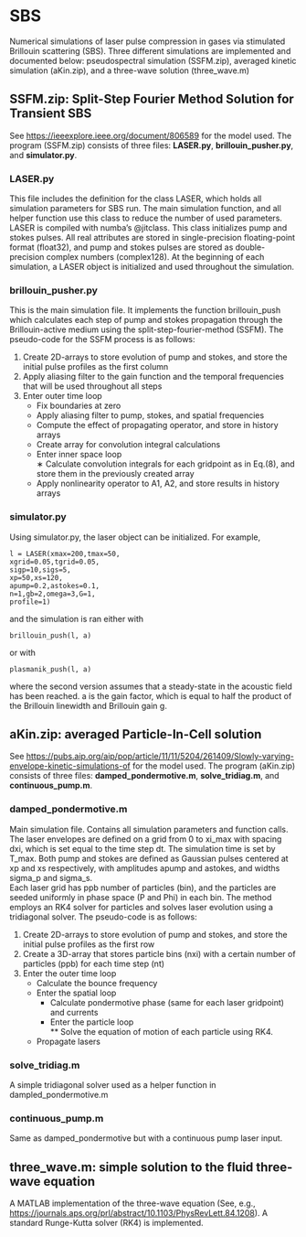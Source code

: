 # SBS
Numerical simulations of laser pulse compression in gases via stimulated Brillouin scattering (SBS). Three different simulations are implemented and documented below: pseudospectral simulation (SSFM.zip), averaged kinetic simulation (aKin.zip), and a three-wave solution (three_wave.m)
## SSFM.zip: Split-Step Fourier Method Solution for Transient SBS
See https://ieeexplore.ieee.org/document/806589 for the model used. The program (SSFM.zip) consists of three files: **LASER.py**, **brillouin_pusher.py**, and **simulator.py**.
### LASER.py
This file includes the definition for the class LASER, which holds all simulation parameters for SBS run. The main simulation function, and all helper function use this class to reduce the number of used parameters. LASER is compiled with numba’s @jitclass. This class initializes pump and stokes pulses. All real attributes are stored in single-precision floating-point format (float32), and pump and stokes pulses are stored as double-precision complex numbers (complex128). At the beginning of each simulation, a LASER object is initialized and used throughout the simulation.
### brillouin_pusher.py
This is the main simulation file. It implements the function brillouin_push which calculates each step of pump and stokes propagation through the Brillouin-active medium using the split-step-fourier-method (SSFM). The pseudo-code for the SSFM process is as follows:<br />
1. Create 2D-arrays to store evolution of pump and stokes, and store the initial pulse profiles as the first column<br />
2. Apply aliasing filter to the gain function and the temporal frequencies that will be used throughout all steps<br />
3. Enter outer time loop<br />
     - Fix boundaries at zero<br />
     - Apply aliasing filter to pump, stokes, and spatial frequencies<br />
     - Compute the effect of propagating operator, and store in history arrays<br />
     - Create array for convolution integral calculations<br />
     - Enter inner space loop<br />
        ∗ Calculate convolution integrals for each gridpoint as in Eq.(8), and store them in the previously created array<br />
     - Apply nonlinearity operator to A1, A2, and store results in history arrays<br />
### simulator.py
Using simulator.py, the laser object can be initialized. For example,
```
l = LASER(xmax=200,tmax=50,
xgrid=0.05,tgrid=0.05,
sigp=10,sigs=5,
xp=50,xs=120,
apump=0.2,astokes=0.1,
n=1,gb=2,omega=3,G=1,
profile=1)
```
and the simulation is ran either with
```
brillouin_push(l, a)
```
or with
```
plasmanik_push(l, a)
```
where the second version assumes that a steady-state in the acoustic field has been reached. a is the gain factor, which is equal to half the product of the Brillouin linewidth and Brillouin gain g.
## aKin.zip: averaged Particle-In-Cell solution
See https://pubs.aip.org/aip/pop/article/11/11/5204/261409/Slowly-varying-envelope-kinetic-simulations-of for the model used. The program (aKin.zip) consists of three files: **damped_pondermotive.m**, **solve_tridiag.m**, and **continuous_pump.m**.
### damped_pondermotive.m
Main simulation file. Contains all simulation parameters and function calls. The laser envelopes are defined on a grid from 0 to xi_max with spacing dxi, which is set equal to the time step dt. The simulation time is set by T_max. Both pump and stokes are defined as Gaussian pulses centered at xp and xs respectively, with amplitudes apump and astokes, and widths sigma_p and sigma_s.<br />
Each laser grid has ppb number of particles (bin), and the particles are seeded uniformly in phase space (P and Phi) in each bin.
The method employs an RK4 solver for particles and solves laser evolution using a tridiagonal solver. The pseudo-code is as follows:<br />
1. Create 2D-arrays to store evolution of pump and stokes, and store the initial pulse profiles as the first row<br />
2. Create a 3D-array that stores particle bins (nxi) with a certain number of particles (ppb) for each time step (nt)<br />
3. Enter the outer time loop<br />
    - Calculate the bounce frequency<br />
    - Enter the spatial loop<br />
         * Calculate pondermotive phase (same for each laser gridpoint) and currents<br />
         * Enter the particle loop<br />
           ** Solve the equation of motion of each particle using RK4.<br />
    - Propagate lasers<br />
### solve_tridiag.m
A simple tridiagonal solver used as a helper function in dampled_pondermotive.m
### continuous_pump.m
Same as damped_pondermotive but with a continuous pump laser input.
## three_wave.m: simple solution to the fluid three-wave equation
A MATLAB implementation of the three-wave equation (See, e.g., https://journals.aps.org/prl/abstract/10.1103/PhysRevLett.84.1208). A standard Runge-Kutta solver (RK4) is implemented.

